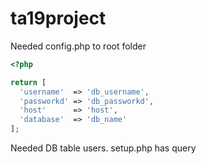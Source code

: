 # ta19project

Needed config.php to root folder

```php
<?php

return [
  'username'  => 'db_username',
  'passworkd' => 'db_passworkd',
  'host'      => 'host',
  'database'  => 'db_name'
];
```

Needed DB table users. setup.php has query
